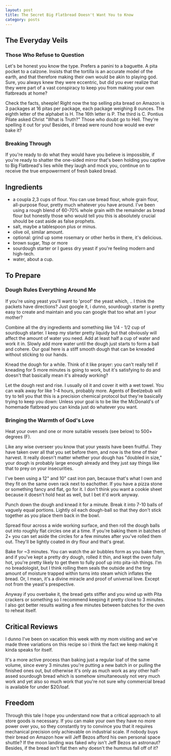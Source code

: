 ```yaml
---
layout: post
title: The Secret Big Flatbread Doesn't Want You to Know
category: posts
---
```


## The Everyday Veils

### Those Who Refuse to Question

Let's be honest you know the type.
Prefers a panini to a baguette. A pita pocket to a calzone. 
Insists that the tortilla is an accurate model of the earth, and that therefore making their own would be akin to playing god.
Sure, you always knew they were eccentric, but did you ever realize that they were part of a vast conspiracy to keep you from making your own flatbreads at home?

Check the facts, sheeple!
Right now the top selling pita bread on Amazon is 3 packages at 16 pitas per package, each package weighing 8 ounces. The eighth letter of the alphabet is H. The 16th letter is P. The third is C. Pontius Pilate asked Christ "What is Truth?" Those who doubt go to Hell. They're spelling it out for you!
Besides, if bread were round how would we ever bake it?

### Breaking Through

If you're ready to do what they would have you believe is impossible, if you're ready to shatter the one-sided mirror that's been holding you captive to Big Flatbread's lies while they laugh and mock you, continue on to receive the true empowerment of fresh baked bread.

## Ingredients

- a coupla 2,3 cups of flour. You can use bread flour, whole grain flour, all-purpose flour, pretty much whatever you have around. I've been using a rough blend of 60-70% whole grain with the remainder as bread flour but honestly those who would tell you this is absolutely crucial should be cast aside as false prophets.
- salt, maybe a tablespoon plus or minus.
- olive oil, similar amount.
- optional: grind up some rosemary or other herbs in there, it's delicious.
- brown sugar, 1tsp or more
- sourdough starter or I guess dry yeast if you're feeling modern and high-tech.
- water, about a cup.

## To Prepare

### Dough Rules Everything Around Me

If you're using yeast you'll want to 'proof' the yeast which, .. I think the packets have directions? Just google it, i dunno, sourdough starter is pretty easy to create and maintain and you can google that too what am I your mother?

Combine all the dry ingredients and something like 1/4 - 1/2 cup of sourdough starter. I keep my starter pretty liquidy but that obviously will affect the amount of water you need.
Add at least half a cup of water and work it in. Slowly add more water until the dough just starts to form a ball and cohere.
Our goal here is a stiff smooth dough that can be kneaded without sticking to our hands. 

Knead the dough for a while. Think of it like prayer: you can't really tell if kneading for 5 more minutes is going to work, but it's satisfying to do and doesn't that basically mean it's already working?

Let the dough rest and rise. I usually oil it and cover it with a wet towel. You can walk away for like 1-4 hours, probably more. Agents of Beelzebub will try to tell you that this is a precision chemical protocol but they're basically trying to keep you down: Unless your goal is to be like the McDonald's of homemade flatbread you can kinda just do whatever you want.

### Bringing the Warmth of God's Love

Heat your oven and one or more suitable vessels (see below) to 500+ degrees (F).

Like any wise overseer you know that your yeasts have been fruitful. They have taken over all that you set before them, and now is the time of their harvest. It really doesn't matter whether your dough has "doubled in size," your dough is probably large enough already and they just say things like that to prey on your insecurities.

I've been using a 12" and 10" cast iron pan, because that's what I own and they fit on the same oven rack next to eachother. If you have a pizza stone or something fancy and flat, go for it. I don't think you want a cookie sheet because it doesn't hold heat as well, but I bet it'd work anyway.

Punch down the dough and knead it for a minute. Break it into 7-10 balls of vaguely equal portions. Lightly oil each dough-ball so that they don't stick together as you place them back in the bowl.

Spread flour across a wide working surface, and then roll the dough balls out into roughly flat circles one at a time.  If you're baking them in batches of 2+ you can set aside the circles for a few minutes after you've rolled them out. They'll be lightly coated in dry flour and that's great.

Bake for ~3 minutes. You can watch the air bubbles form as you bake them, and if you've kept a pretty dry dough, rolled it thin, and kept the oven fully hot, you're pretty likely to get them to fully poof up into pita-ish things.
I'm no breadologist, but I think rolling them seals the outside and the tiny amount of moisture trapped within turns into steam which inflates the bread.
Or, I mean, it's a divine miracle and proof of universal love. Except not from the yeast's prespective.

Anyway if you overbake it, the bread gets stiffer and you wind up with Pita crackers or something so I recommend keeping it pretty close to 3 minutes.  I also got better results waiting a few minutes between batches for the oven to reheat itself.

## Critical Reviews

I dunno I've been on vacation this week with my mom visiting and we've made three variations on this recipe so i think the fact we keep making it kinda speaks for itself. 

It's a more active process than baking just a regular loaf of the same volume, since every 3 minutes you're putting a new batch in or pulling the finished ones out, but otherwise it's only as much work as any other half-assed sourdough bread which is somehow simultaneously not very much work and yet also so much work that you're not sure why commercial bread is available for under $20/loaf.

## Freedom

Through this tale I hope you understand now that a critical approach to all store goods is necessary. If you can make your own they have no more power over you, so they constantly try to convince you that it requires mechanical precision only achievable on industrial scale. If nobody buys their bread on Amazon how will Jeff Bezos afford his own personal space shuttle? If the moon landing was faked why isn't Jeff Bezos an astronaut? 
Besides, if the bread isn't flat then why doesn't the hummus fall off of it? 
